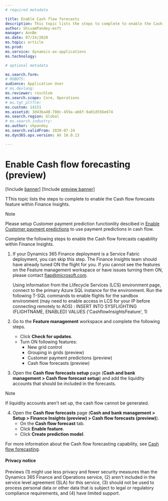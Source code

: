 ```yaml
---
# required metadata

title: Enable Cash flow forecasts 
description: This topic lists the steps to complete to enable the Cash flow forecasts feature within Finance Insights. 
author: ShivamPandey-msft
manager: AnnBe
ms.date: 07/24/2020
ms.topic: article
ms.prod: 
ms.service: dynamics-ax-applications
ms.technology: 

# optional metadata

ms.search.form: 
# ROBOTS: 
audience: Application User
# ms.devlang: 
ms.reviewer: roschlom
ms.search.scope: Core, Operations
# ms.tgt_pltfrm: 
ms.custom: 14151
ms.assetid: 3d43ba40-780c-459a-a66f-9a01d556e674
ms.search.region: Global
# ms.search.industry: 
ms.author: shpandey
ms.search.validFrom: 2020-07-24
ms.dyn365.ops.version: AX 10.0.13

---
```

# Enable Cash flow forecasting (preview)

[!include [banner](../includes/banner.md)]
[!include [preview banner](../includes/preview-banner.md)]

TThis topic lists the steps to complete to enable the Cash flow forecasts feature within Finance Insights. 

> [!NOTE]
   > Please setup Customer payment prediction functionlity descibed in [Enable Customer payment predictions](enable-cust-paymnt-prediction.md) to use payment predictions in cash flow.  
   
Complete the following steps to enable the Cash flow forecasts capability within Finance Insights. <!--*Do customers need to complete configuration steps before they enable this feature?*-->

1. If your Dynamics 365 Finance deployment is a Service Fabric deployment, you can skip this step. The Finance Insights team should have already tuned ON the flight for you. If you cannot see the features on the Feature management workspace or have issues turning them ON, please contact fiap@microsoft.com. 

	Using information from the Llifecycle Services (LCS) environment page, connect to the primary Azure SQL instance for the environment. Run the following T-SQL commands to enable flights for the sandbox environment (may need to enable access in LCS for your IP before connecting remotely to AOS) :
	INSERT INTO SYSFLIGHTING (FLIGHTNAME, ENABLED) VALUES ('CashflowInsightsFeature', 1)

2. Go to the **Feature management** workspace and complete the following steps. 
   - Click **Check for updates**.
   - Turn ON following features:
     - New grid control
     - Grouping in grids (preview) 
     - Customer payment predictions (preview)
     - Cash flow forecasts (preview)

3. Open the **Cash flow forecasts setup** page (**Cash and bank management > Cash flow forecast setup**) and add the liquidity accounts that should be included in the forecasts.

 > [!NOTE]
 > If liquidity accounts aren't set up, the cash flow cannot be generated.

4. Open the **Cash flow forecasts** page (**Cash and bank management > Setup > Finance Insights (preview) > Cash flow forecasts (preview)**).
   - On the **Cash flow forecast** tab.
   - Click **Enable feature**.
   - Click **Create prediction model**.
	
For more information about the Cash flow forecasting capability, see [Cash flow forecasting](cash-flow-forecast-intro.md).

 #### Privacy notice

Previews (1) might use less privacy and fewer security measures than the Dynamics 365 Finance and Operations service, (2) aren't included in the service level agreement (SLA) for this service, (3) should not be used to process personal data or other data that is subject to legal or regulatory compliance requirements, and (4) have limited support.
